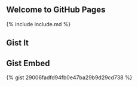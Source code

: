 ## Welcome to GitHub Pages

{% include include.md %}

## Gist It

<script src="https://gist-it.appspot.com/github/terrywbrady/info/blob/master/README.md?slice=1:10"></script>

## Gist Embed

{% gist 29006fadfd94fb0e47ba29b9d29cd738 %}

